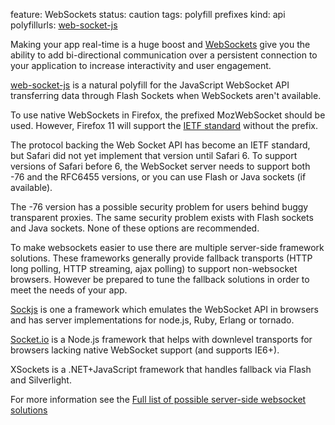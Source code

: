 feature: WebSockets
status: caution
tags: polyfill prefixes
kind: api
polyfillurls: [web-socket-js](https://github.com/gimite/web-socket-js)

Making your app real-time is a huge boost and [WebSockets](http://dev.w3.org/html5/websockets/) give you the ability to add bi-directional communication over a persistent connection to your application to increase interactivity and user engagement.

[web-socket-js](https://github.com/gimite/web-socket-js) is a natural polyfill for the JavaScript WebSocket API transferring data through Flash Sockets when WebSockets aren't available.

To use native WebSockets in Firefox, the prefixed MozWebSocket should be used. However, Firefox 11 will support the [IETF standard](http://tools.ietf.org/html/rfc6455) without the prefix.

The protocol backing the Web Socket API has become an IETF standard, but Safari did not yet implement that version until Safari 6. To support versions of Safari before 6, the WebSocket server needs to support both -76 and the RFC6455 versions, or you can use Flash or Java sockets (if available).

The -76 version has a possible security problem for users behind buggy transparent proxies. The same security problem exists with Flash sockets and Java sockets. None of these options are recommended.

To make websockets easier to use there are multiple server-side framework solutions. These frameworks generally provide fallback transports (HTTP long polling, HTTP streaming, ajax polling) to support non-websocket browsers. However be prepared to tune the fallback solutions in order to meet the needs of your app. 

[Sockjs](https://github.com/sockjs) is one a framework which emulates the WebSocket API in browsers and has server implementations for node.js, Ruby, Erlang or tornado. 

[Socket.io](http://socket.io/) is a Node.js framework that helps with downlevel transports for browsers lacking native WebSocket support (and supports IE6+).

XSockets is a .NET+JavaScript framework that handles fallback via Flash and Silverlight.

For more information see the [Full list of possible server-side websocket solutions](http://www.leggetter.co.uk/real-time-web-technologies-guide#self-hosted)
